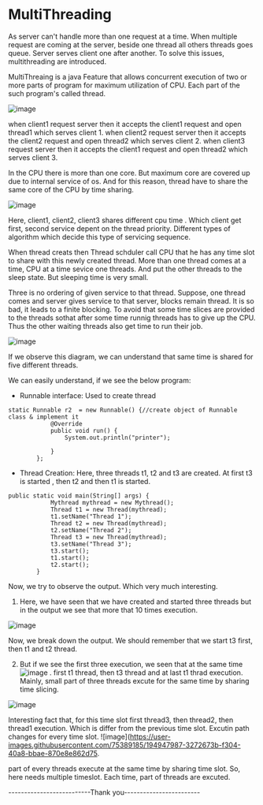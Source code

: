  # MultiThreading

 As server can't handle more than one request at a time. When multiple request are coming at the server, beside one thread all others threads goes queue. Server serves client one after another. To solve this issues, multithreading are introduced. 

 MultiThreaing is a java Feature that allows concurrent execution of two or more parts of program for maximum utilization of CPU. Each part of the such program's called thread. 


![image](https://user-images.githubusercontent.com/75389185/194918739-9c932519-9f92-45fe-8fbb-a54d3b95d4ea.png)

when client1 request server then it accepts the client1 request and open thread1 which serves client 1. 
when client2 request server then it accepts the client2 request and open thread2 which serves client 2.
when client3 request server then it accepts the client1 request and open thread2 which serves client 3.  

In the CPU there is more than one core. But maximum core are covered up due to internal service of os. And for this reason, thread have to share the same core of the CPU by time sharing. 

![image](https://user-images.githubusercontent.com/75389185/194929607-4e679711-fca0-4313-b847-2c5575c5bb9b.png)

Here, client1, client2, client3  shares different cpu time . Which client get first, second service depent on the thread priority. Different types of algorithm which decide this type of servicing sequence. 

When thread creats then Thread schduler call CPU that he has any time slot to share with this newly created thread. More than one thread comes at a time, CPU at a time sevice one threads. And put the other threads to the sleep state. But sleeping time is very small. 

Three is no ordering of given service to that thread. Suppose, one thread comes and server gives service to that server, blocks remain thread. It is so bad, it leads to a finite blocking. To avoid that some time slices are provided to the threads sothat after some time runnig threads has to give up the CPU. Thus the other waiting threads also get time to run their job. 

![image](https://user-images.githubusercontent.com/75389185/194945361-1379a861-229d-4f6a-9dd7-22c15ba37a7e.png)

If we observe this diagram, we can understand that same time is shared for five different threads.

We can easily understand, if we see the below program:

- Runnable interface: Used to create thread
```
static Runnable r2  = new Runnable() {//create object of Runnable  class & implement it
            @Override
            public void run() {
                System.out.println("printer");

            }
        };
```
- Thread Creation: Here, three threads t1, t2 and t3 are created. At first t3 is started , then t2 and then t1 is started. 

```
public static void main(String[] args) {
            Mythread mythread = new Mythread();
            Thread t1 = new Thread(mythread);
            t1.setName("Thread 1");
            Thread t2 = new Thread(mythread);
            t2.setName("Thread 2");
            Thread t3 = new Thread(mythread);
            t3.setName("Thread 3");
            t3.start();
            t1.start();
            t2.start();
        }
```
Now, we try to observe the output. Which very much interesting.
1. Here, we have seen that we have created and started three threads but in the output we see that more that 10 times execution.

![image](https://user-images.githubusercontent.com/75389185/194946739-9a49ef70-b6c7-4461-ad07-779bf3da2632.png)

Now, we break down the output. We should remember that we start t3 first, then t1 and t2 thread.

2.  But if we see the first three execution, we seen that at the same time ![image](https://user-images.githubusercontent.com/75389185/194947515-9c17590a-8da1-4d66-90b2-767d1500e2c3.png) . first t1 thread, then t3 thread and at last t1 thrad execution. Mainly, small part of three threads excute for the same time by sharing time slicing. 

![image](https://user-images.githubusercontent.com/75389185/194947000-104d926f-0e07-4556-9904-8697dcdd17af.png)
 
Interesting fact that, for this time slot first thread3, then thread2, then thread1 execution. Which is differ from the previous time slot. Excutin path changes for every time slot. 
![image](https://user-images.githubusercontent.com/75389185/194947987-3272673b-f304-40a8-bbae-870e8e862d75.

part of every threads execute at the same time by sharing time slot. So, here needs multiple timeslot. Each time, part of threads are excuted. 



--------------------------Thank you------------------------
